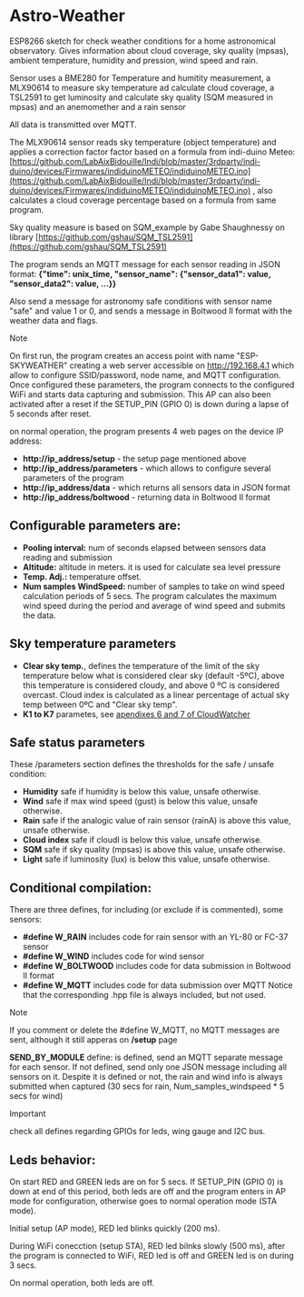 # Astro-Weather
ESP8266 sketch for check weather conditions for a home astronomical observatory.  Gives information about cloud coverage, sky quality (mpsas), ambient temperature, humidity and pression, wind speed and rain.


Sensor uses a BME280 for Temperature and humitity measurement, a MLX90614 to measure sky temperature ad calculate cloud coverage, a TSL2591 to get luminosity and calculate sky quality (SQM measured in mpsas) and an anemomether and a rain sensor

All data is transmitted over MQTT.

The MLX90614 sensor reads sky temperature (object temperature) and applies a correction factor factor based on a formula from indi-duino Meteo: [https://github.com/LabAixBidouille/Indi/blob/master/3rdparty/indi-duino/devices/Firmwares/indiduinoMETEO/indiduinoMETEO.ino](https://github.com/LabAixBidouille/Indi/blob/master/3rdparty/indi-duino/devices/Firmwares/indiduinoMETEO/indiduinoMETEO.ino) , also calculates a cloud coverage percentage based on a formula from same program.

Sky quality measure is based on SQM_example by Gabe Shaughnessy on library [https://github.com/gshau/SQM_TSL2591](https://github.com/gshau/SQM_TSL2591)

The program sends an MQTT message for each sensor reading in JSON format:
**{"time": unix_time, "sensor_name": {"sensor_data1": value, "sensor_data2": value, ...}}**

Also send a message for astronomy safe conditions with sensor name "safe" and value 1 or 0, and sends a message in Boltwood II format with the weather data and flags.

> [!NOTE]
> On first run, the program creates an access point with name "ESP-SKYWEATHER" creating a web server accessible on http://192.168.4.1 which allow to configure SSID/password, node name, and MQTT configuration. Once configured these parameters, the program connects to the configured WiFi and starts data capturing and submission. This AP can also been activated after a reset if the SETUP_PIN (GPIO 0) is down during a lapse of 5 seconds after reset.

on normal operation, the program presents 4 web pages on the device IP address:
-	**http://ip_address/setup** - the setup page mentioned above
-	**http://ip_address/parameters** - which allows to configure several parameters of the program
-	**http://ip_address/data** - which returns all sensors data in JSON format
-	**http://ip_address/boltwood** - returning data in Boltwood II format

## Configurable parameters are:
- **Pooling interval:** num of seconds elapsed between sensors data reading and submission
- **Altitude:** altitude in meters. it is used for calculate sea level pressure
- **Temp. Adj.:** temperature offset.
- **Num samples WindSpeed:** number of samples to take on wind speed calculation periods of 5 secs.
The program calculates the maximum wind speed during the period and average of wind speed and submits the data.


## Sky temperature parameters
- **Clear sky temp.**, defines the temperature of the limit of the sky temperature below what is considered clear sky (default -5ºC), above this temperature is considered cloudy, and above 0 ºC is considered overcast. Cloud index is calculated as a linear percentage of actual sky temp between 0ºC and "Clear sky temp".
- **K1 to K7** parametes, see [apendixes 6 and 7 of CloudWatcher](https://lunaticoastro.com/aagcw/enhelp/)


## Safe status parameters
These /parameters section defines the thresholds for the safe / unsafe condition:
- **Humidity**	safe if humidity is below this value, unsafe otherwise.
- **Wind**	safe if max wind speed (gust) is below this value, unsafe otherwise.
- **Rain**	safe if the analogic value of rain sensor (rainA) is above this value, unsafe otherwise.
- **Cloud index**	safe if cloudI is below this value, unsafe otherwise.
- **SQM**		safe if sky quality (mpsas) is above this value, unsafe otherwise.
- **Light**	safe if luminosity (lux) is below this value, unsafe otherwise.


## Conditional compilation:
There are three defines, for including (or exclude if is commented), some sensors:
- **\#define W_RAIN**	includes code for rain sensor with an YL-80 or FC-37 sensor
- **\#define W_WIND**	includes code for wind sensor
- **\#define W_BOLTWOOD**	includes code for data submission in Boltwood II format
- **\#define W_MQTT**	includes code for data submission over MQTT
Notice that the corresponding .hpp file is always included, but not used.

> [!NOTE]
> If you comment or delete the #define W_MQTT, no MQTT messages are sent, although it still apperas on **/setup** page

**SEND_BY_MODULE** define: is defined, send an MQTT separate message for each sensor. If not defined, send only one JSON message including all sensors on it. Despite it is defined or not, the rain and wind info is always submitted when captured (30 secs for rain, Num_samples_windspeed * 5 secs for wind)

> [!IMPORTANT]
> check all defines regarding GPIOs for leds, wing gauge and I2C bus.


## Leds behavior:
On start RED and GREEN leds are on for 5 secs. If SETUP_PIN (GPIO 0) is down at end of this period, both leds are off and the program enters in AP mode for configuration, otherwise goes to normal operation mode (STA mode).

Initial setup (AP mode), RED led blinks quickly (200 ms).

During WiFi conecction (setup STA), RED led bilnks slowly (500 ms), after the program is connected to WiFi, RED led is off and GREEN led is on during 3 secs.

On normal operation, both leds are off.
